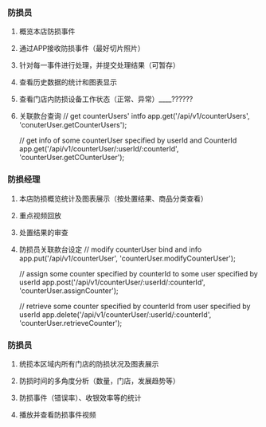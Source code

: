 ### 防损员

1. 概览本店防损事件


2. 通过APP接收防损事件（最好切片照片）


3. 针对每一事件进行处理，并提交处理结果（可暂存）


4. 查看历史数据的统计和图表显示


5. 查看门店内防损设备工作状态（正常、异常）____??????


6. 关联款台查询
    // get counterUsers' intfo
    app.get('/api/v1/counterUsers', 'conuterUser.getCounterUsers');

    // get info of some counterUser specified by userId and CounterId
    app.get('/api/v1/counterUser/:userId/:counterId', 'counterUser.getCOunterUser');




### 防损经理

1. 本店防损概览统计及图表展示（按处置结果、商品分类查看）


2. 重点视频回放


3. 处置结果的审查


4. 防损员关联款台设定
    // modify counterUser bind and info
    app.put('/api/v1/counterUser', 'counterUser.modifyCounterUser');
    
    // assign some counter specified by counterId to some user specified by userId
    app.post('/api/v1/counterUser/:userId/:counterId', 'counterUser.assignCounter');

    // retrieve some counter specified by counterId from user specified by userId
    app.delete('/api/v1/counterUser/:userId/:counterId', 'counterUser.retrieveCounter');




### 防损员


1. 统揽本区域内所有门店的防损状况及图表展示


2. 防损时间的多角度分析（数量，门店，发展趋势等）


3. 防损事件（错误率）、收银效率等的统计


4. 播放并查看防损事件视频